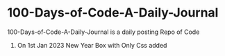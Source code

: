 # 100-Days-of-Code-A-Daily-Journal
100-Days-of-Code-A-Daily-Journal is a daily posting Repo of Code

1. On 1st Jan 2023 New Year Box with Only Css added
